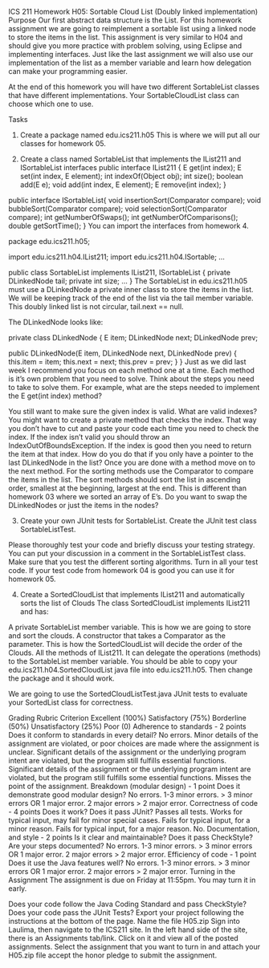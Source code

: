 ICS 211 Homework H05: Sortable Cloud List (Doubly linked implementation)
Purpose
Our first abstract data structure is the List. For this homework assignment we are going to reimplement a sortable list using a linked node to store the items in the list. This assignment is very similar to H04 and should give you more practice with problem solving, using Eclipse and implementing interfaces. Just like the last assignment we will also use our implementation of the list as a member variable and learn how delegation can make your programming easier.

At the end of this homework you will have two different SortableList classes that have different implementations. Your SortableCloudList class can choose which one to use.

Tasks
1. Create a package named edu.ics211.h05
This is where we will put all our classes for homework 05.

2. Create a class named SortableList that implements the IList211 and ISortableList interfaces
public interface IList211<E> {
  E get(int index);
  E set(int index, E element);
  int indexOf(Object obj);
  int size();
  boolean add(E e);
  void add(int index, E element);
  E remove(int index);
}

public interface ISortableList<E>{
  void insertionSort(Comparator<E> compare);
  void bubbleSort(Comparator<E> compare);
  void selectionSort(Comparator<E> compare);
  int getNumberOfSwaps();
  int getNumberOfComparisons();
  double getSortTime();
}
You can import the interfaces from homework 4.

package edu.ics211.h05;

import edu.ics211.h04.IList211;
import edu.ics211.h04.ISortable;
...

public class SortableList<E> implements IList211<E>, ISortableList<E> { 
  private DLinkedNode tail;
  private int size;
  ... 
}
The SortableList in edu.ics211.h05 must use a DLinkedNode a private inner class to store the items in the list. We will be keeping track of the end of the list via the tail member variable. This doubly linked list is not circular, tail.next == null.

The DLinkedNode looks like:

private class DLinkedNode {
  E item;
  DLinkedNode next;
  DLinkedNode prev;
  
  public DLinkedNode(E item, DLinkedNode next, DLinkedNode prev) {
    this.item = item;
    this.next = next;
    this.prev = prev;
  }
}
Just as we did last week I recommend you focus on each method one at a time. Each method is it’s own problem that you need to solve. Think about the steps you need to take to solve them. For example, what are the steps needed to implement the E get(int index) method?

You still want to make sure the given index is valid. What are valid indexes? You might want to create a private method that checks the index. That way you don’t have to cut and paste your code each time you need to check the index.
If the index isn’t valid you should throw an IndexOutOfBoundsException.
If the index is good then you need to return the item at that index. How do you do that if you only have a pointer to the last DLinkedNode in the list?
Once you are done with a method move on to the next method. For the sorting methods use the Comparator to compare the items in the list. The sort methods should sort the list in ascending order, smallest at the beginning, largest at the end. This is different than homework 03 where we sorted an array of E’s. Do you want to swap the DLinkedNodes or just the items in the nodes?

3. Create your own JUnit tests for SortableList.
Create the JUnit test class SortableListTest.

Please thoroughly test your code and briefly discuss your testing strategy. You can put your discussion in a comment in the SortableListTest class. Make sure that you test the different sorting algorithms. Turn in all your test code. If your test code from homework 04 is good you can use it for homework 05.

4. Create a SortedCloudList that implements IList211 and automatically sorts the list of Clouds
The class SortedCloudList implements IList211<Cloud> and has:

A private SortableList<Cloud> member variable. This is how we are going to store and sort the clouds.
A constructor that takes a Comparator<Cloud> as the parameter. This is how the SortedCloudList will decide the order of the Clouds.
All the methods of IList211. It can delegate the operations (methods) to the SortableList member variable.
You should be able to copy your edu.ics211.h04.SortedCloudList java file into edu.ics211.h05. Then change the package and it should work.

We are going to use the SortedCloudListTest.java JUnit tests to evaluate your SortedList class for correctness.

Grading Rubric
Criterion	Excellent (100%)	Satisfactory (75%)	Borderline (50%)	Unsatisfactory (25%)	Poor (0)
Adherence to standards - 2 points
Does it conform to standards in every detail?	No errors.	Minor details of the assignment are violated, or poor choices are made where the assignment is unclear.	Significant details of the assignment or the underlying program intent are violated, but the program still fulfills essential functions.	Significant details of the assignment or the underlying program intent are violated, but the program still fulfills some essential functions.	Misses the point of the assignment.
Breakdown (modular design) - 1 point
Does it demonstrate good modular design?	No errors.	1-3 minor errors.	> 3 minor errors OR 1 major error.	2 major errors	> 2 major error.
Correctness of code - 4 points
Does it work? Does it pass JUnit?	Passes all tests.	Works for typical input, may fail for minor special cases.	Fails for typical input, for a minor reason.	Fails for typical input, for a major reason.	No.
Documentation, and style - 2 points
Is it clear and maintainable? Does it pass CheckStyle? Are your steps documented?	No errors.	1-3 minor errors.	> 3 minor errors OR 1 major error.	2 major errors	> 2 major error.
Efficiency of code - 1 point
Does it use the Java features well?	No errors.	1-3 minor errors.	> 3 minor errors OR 1 major error.	2 major errors	> 2 major error.
Turning in the Assignment
The assignment is due on Friday at 11:55pm. You may turn it in early.

Does your code follow the Java Coding Standard and pass CheckStyle?
Does your code pass the JUnit Tests?
Export your project following the instructions at the bottom of the page. Name the file H05.zip
Sign into Laulima, then navigate to the ICS211 site. In the left hand side of the site, there is an Assignments tab/link. Click on it and view all of the posted assignments. Select the assignment that you want to turn in and attach your H05.zip file accept the honor pledge to submit the assignment.

